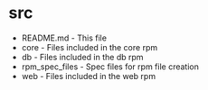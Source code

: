 src
===

* README.md - This file
* core - Files included in the core rpm
* db - Files included in the db rpm
* rpm_spec_files - Spec files for rpm file creation
* web - Files included in the web rpm
